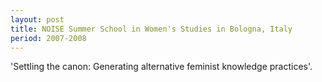 ```yaml
---
layout: post
title: NOISE Summer School in Women's Studies in Bologna, Italy
period: 2007-2008 
---
```

'Settling the canon: Generating alternative feminist knowledge practices'.
